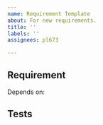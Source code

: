 ```yaml
---
name: Requirement Template
about: For new requirements.
title: ''
labels: ''
assignees: pl673

---
```


## Requirement
Depends on: 


## Tests
